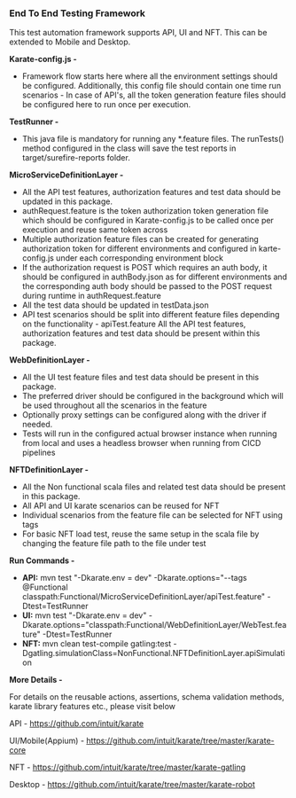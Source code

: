 ### **End To End Testing Framework**

This test automation framework supports API, UI and NFT. This can be extended to Mobile and Desktop.

**Karate-config.js -**
* Framework flow starts here where all the environment settings should be configured. Additionally, this config file should contain one time run scenarios - In case of API's, all the token generation feature files should be configured here to run once per execution.

**TestRunner -**
* This java file is mandatory for running any *.feature files. The runTests() method configured in the class will save the test reports in target/surefire-reports folder. 

**MicroServiceDefinitionLayer -**
* All the API test features, authorization features and test data should be updated in this package.
* authRequest.feature is the token authorization token generation file which should be configured in Karate-config.js to be called once per execution and reuse same token across
* Multiple authorization feature files can be created for generating authorization token for different environments and configured in karte-config.js under each corresponding environment block
* If the authorization request is POST which requires an auth body, it should be configured in authBody.json as for different environments and the corresponding auth body should be passed to the POST request during runtime in authRequest.feature
* All the test data should be updated in testData.json
* API test scenarios should be split into different feature files depending on the functionality - apiTest.feature
All the API test features, authorization features and test data should be present within this package.

**WebDefinitionLayer -**
* All the UI test feature files and test data should be present in this package.
* The preferred driver should be configured in the background which will be used throughout all the scenarios in the feature
* Optionally proxy settings can be configured along with the driver if needed.
* Tests will run in the configured actual browser instance when running from local and uses a headless browser when running from CICD pipelines

**NFTDefinitionLayer -**
* All the Non functional scala files and related test data should be present in this package.
* All API and UI karate scenarios can be reused for NFT
* Individual scenarios from the feature file can be selected for NFT using tags
* For basic NFT load test, reuse the same setup in the scala file by changing the feature file path to the file under test

**Run Commands -**

* **API:** mvn test "-Dkarate.env = dev" -Dkarate.options="--tags @Functional classpath:Functional/MicroServiceDefinitionLayer/apiTest.feature" -Dtest=TestRunner
* **UI:** mvn test "-Dkarate.env = dev" -Dkarate.options="classpath:Functional/WebDefinitionLayer/WebTest.feature" -Dtest=TestRunner
* **NFT:** mvn clean test-compile gatling:test -Dgatling.simulationClass=NonFunctional.NFTDefinitionLayer.apiSimulation

**More Details -**

For details on the reusable actions, assertions, schema validation methods, karate library features etc.,  please visit below 

API - https://github.com/intuit/karate

UI/Mobile(Appium) - https://github.com/intuit/karate/tree/master/karate-core

NFT - https://github.com/intuit/karate/tree/master/karate-gatling

Desktop - https://github.com/intuit/karate/tree/master/karate-robot
 

